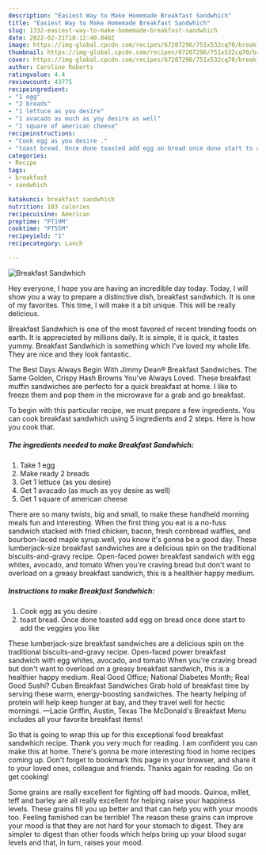 ```yaml
---
description: "Easiest Way to Make Homemade Breakfast Sandwhich"
title: "Easiest Way to Make Homemade Breakfast Sandwhich"
slug: 1332-easiest-way-to-make-homemade-breakfast-sandwhich
date: 2022-02-21T18:12:40.048Z
image: https://img-global.cpcdn.com/recipes/67207296/751x532cq70/breakfast-sandwhich-recipe-main-photo.jpg
thumbnail: https://img-global.cpcdn.com/recipes/67207296/751x532cq70/breakfast-sandwhich-recipe-main-photo.jpg
cover: https://img-global.cpcdn.com/recipes/67207296/751x532cq70/breakfast-sandwhich-recipe-main-photo.jpg
author: Caroline Roberts
ratingvalue: 4.4
reviewcount: 43775
recipeingredient:
- "1 egg"
- "2 breads"
- "1 lettuce as you desire"
- "1 avacado as much as yoy desire as well"
- "1 square of american cheese"
recipeinstructions:
- "Cook egg as you desire ."
- "toast bread. Once done toasted add egg on bread once done start to add the veggies you like"
categories:
- Recipe
tags:
- breakfast
- sandwhich

katakunci: breakfast sandwhich 
nutrition: 183 calories
recipecuisine: American
preptime: "PT19M"
cooktime: "PT55M"
recipeyield: "1"
recipecategory: Lunch

---
```



![Breakfast Sandwhich](https://img-global.cpcdn.com/recipes/67207296/751x532cq70/breakfast-sandwhich-recipe-main-photo.jpg)

Hey everyone, I hope you are having an incredible day today. Today, I will show you a way to prepare a distinctive dish, breakfast sandwhich. It is one of my favorites. This time, I will make it a bit unique. This will be really delicious.

Breakfast Sandwhich is one of the most favored of recent trending foods on earth. It is appreciated by millions daily. It is simple, it is quick, it tastes yummy. Breakfast Sandwhich is something which I've loved my whole life. They are nice and they look fantastic.

The Best Days Always Begin With Jimmy Dean® Breakfast Sandwiches. The Same Golden, Crispy Hash Browns You&#39;ve Always Loved. These breakfast muffin sandwiches are perfecto for a quick breakfast at home. I like to freeze them and pop them in the microwave for a grab and go breakfast.


To begin with this particular recipe, we must prepare a few ingredients. You can cook breakfast sandwhich using 5 ingredients and 2 steps. Here is how you cook that.

<!--inarticleads1-->

##### The ingredients needed to make Breakfast Sandwhich:

1. Take 1 egg
1. Make ready 2 breads
1. Get 1 lettuce (as you desire)
1. Get 1 avacado (as much as yoy desire as well)
1. Get 1 square of american cheese


There are so many twists, big and small, to make these handheld morning meals fun and interesting. When the first thing you eat is a no-fuss sandwich stacked with fried chicken, bacon, fresh cornbread waffles, and bourbon-laced maple syrup.well, you know it&#39;s gonna be a good day. These lumberjack-size breakfast sandwiches are a delicious spin on the traditional biscuits-and-gravy recipe. Open-faced power breakfast sandwich with egg whites, avocado, and tomato When you&#39;re craving bread but don&#39;t want to overload on a greasy breakfast sandwich, this is a healthier happy medium. 

<!--inarticleads2-->

##### Instructions to make Breakfast Sandwhich:

1. Cook egg as you desire .
1. toast bread. Once done toasted add egg on bread once done start to add the veggies you like


These lumberjack-size breakfast sandwiches are a delicious spin on the traditional biscuits-and-gravy recipe. Open-faced power breakfast sandwich with egg whites, avocado, and tomato When you&#39;re craving bread but don&#39;t want to overload on a greasy breakfast sandwich, this is a healthier happy medium. Real Good Office; National Diabetes Month; Real Good Sushi? Cuban Breakfast Sandwiches Grab hold of breakfast time by serving these warm, energy-boosting sandwiches. The hearty helping of protein will help keep hunger at bay, and they travel well for hectic mornings. —Lacie Griffin, Austin, Texas The McDonald&#39;s Breakfast Menu includes all your favorite breakfast items! 

So that is going to wrap this up for this exceptional food breakfast sandwhich recipe. Thank you very much for reading. I am confident you can make this at home. There's gonna be more interesting food in home recipes coming up. Don't forget to bookmark this page in your browser, and share it to your loved ones, colleague and friends. Thanks again for reading. Go on get cooking!

Some grains are really excellent for fighting off bad moods. Quinoa, millet, teff and barley are all really excellent for helping raise your happiness levels. These grains fill you up better and that can help you with your moods too. Feeling famished can be terrible! The reason these grains can improve your mood is that they are not hard for your stomach to digest. They are simpler to digest than other foods which helps bring up your blood sugar levels and that, in turn, raises your mood.
